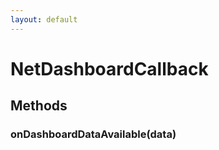 ```yaml
---
layout: default
---
```


# NetDashboardCallback #

## Methods ##

### onDashboardDataAvailable(data) ###
